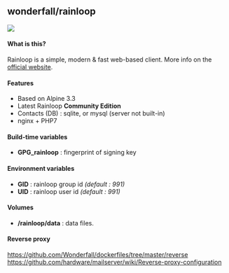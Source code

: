 ## wonderfall/rainloop

![](https://i.goopics.net/nI.png)

#### What is this?
Rainloop is a simple, modern & fast web-based client. More info on the [official website](http://www.rainloop.net/).

#### Features
- Based on Alpine 3.3
- Latest Rainloop **Community Edition**
- Contacts (DB) : sqlite, or mysql (server not built-in)
- nginx + PHP7


#### Build-time variables
- **GPG_rainloop** : fingerprint of signing key

#### Environment variables
- **GID** : rainloop group id *(default : 991)*
- **UID** : rainloop user id *(default : 991)*

#### Volumes
- **/rainloop/data** : data files.

#### Reverse proxy
https://github.com/Wonderfall/dockerfiles/tree/master/reverse
https://github.com/hardware/mailserver/wiki/Reverse-proxy-configuration